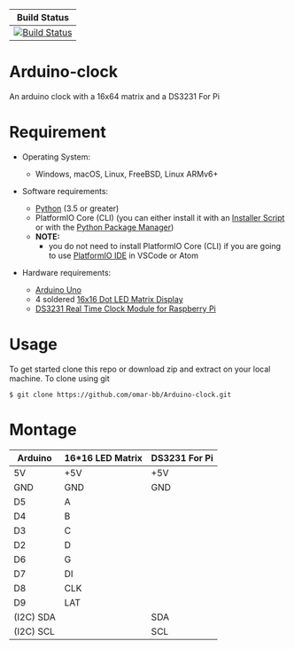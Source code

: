 | Build Status                                                                                                                              |
|-------------------------------------------------------------------------------------------------------------------------------------------|
| [![Build Status](https://travis-ci.org/omar-bb/Arduino-clock.svg?branch=master)](https://travis-ci.org/github/omar-bb/Arduino-clock)      |

# Arduino-clock

An arduino clock with a 16x64 matrix and a DS3231 For Pi

# Requirement

* Operating System:
    - Windows, macOS, Linux, FreeBSD, Linux ARMv6+

* Software requirements:
    - [Python](https://www.python.org/downloads/) (3.5 or greater)
    - PlatformIO Core (CLI) (you can either install it with an [Installer Script](https://docs.platformio.org/en/latest/core/installation.html#installer-script) or with the [Python Package Manager](https://docs.platformio.org/en/latest/core/installation.html#python-package-manager))
    - **NOTE:** 
        - you do not need to install PlatformIO Core (CLI) if you are going to use [PlatformIO IDE](https://docs.platformio.org/en/latest/integration/ide/pioide.html#pioide) in VSCode or Atom

* Hardware requirements:
    - [Arduino Uno](https://store.arduino.cc/arduino-uno-rev3)
    - 4 soldered [16x16 Dot LED Matrix Display](https://www.elabpeers.com/led-matrix-display.html)
    - [DS3231 Real Time Clock Module for Raspberry Pi](https://www.pishop.us/product/ds3231-real-time-clock-module-for-raspberry-pi/)

# Usage

To get started clone this repo or download zip and extract on your local machine. To clone using git

```
$ git clone https://github.com/omar-bb/Arduino-clock.git
```

# Montage

| Arduino   | 16*16 LED Matrix | DS3231 For Pi |
|-----------|------------------|---------------|
| 5V        | +5V              | +5V           |
| GND       | GND              | GND           |
| D5        | A                |               |
| D4        | B                |               |
| D3        | C                |               |
| D2        | D                |               |
| D6        | G                |               |
| D7        | DI               |               |
| D8        | CLK              |               |
| D9        | LAT              |               |
| (I2C) SDA |                  | SDA           |
| (I2C) SCL |                  | SCL           |